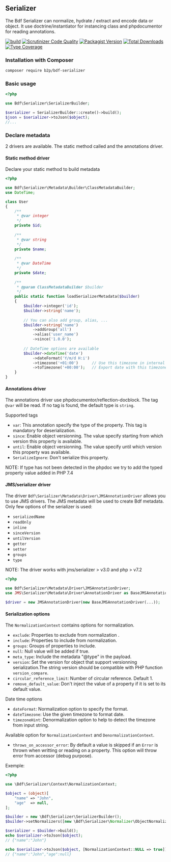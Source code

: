 ## Serializer

The Bdf Serializer can normalize, hydrate / extract and encode data or object.
It use doctrine/instantiator for instancing class and phpdocumentor for reading annotations.

[![build](https://github.com/b2pweb/bdf-serializer/actions/workflows/php.yml/badge.svg)](https://github.com/b2pweb/bdf-serializer/actions/workflows/php.yml)
[![Scrutinizer Code Quality](https://scrutinizer-ci.com/g/b2pweb/bdf-serializer/badges/quality-score.png?b=master)](https://scrutinizer-ci.com/g/b2pweb/bdf-serializer/?branch=master)
[![Packagist Version](https://img.shields.io/packagist/v/b2pweb/bdf-serializer.svg)](https://packagist.org/packages/b2pweb/bdf-serializer)
[![Total Downloads](https://img.shields.io/packagist/dt/b2pweb/bdf-serializer.svg)](https://packagist.org/packages/b2pweb/bdf-serializer)
[![Type Coverage](https://shepherd.dev/github/b2pweb/bdf-serializer/coverage.svg)](https://shepherd.dev/github/b2pweb/bdf-serializer)

### Installation with Composer

```bash
composer require b2p/bdf-serializer
```

### Basic usage

```PHP
<?php

use Bdf\Serializer\SerializerBuilder;

$serializer = SerializerBuilder::create()->build();
$json = $serializer->toJson($object);
//...
```

### Declare metadata

2 drivers are available. The static method called and the annotations driver.

#### Static method driver

Declare your static method to build metadata


```PHP
<?php

use Bdf\Serializer\Metadata\Builder\ClassMetadataBuilder;
use DateTime;

class User
{
    /**
     * @var integer
     */
    private $id;
    
    /**
     * @var string
     */
    private $name;
    
    /**
     * @var DateTime
     */
    private $date;
    
    /**
     * @param ClassMetadataBuilder $builder
     */
    public static function loadSerializerMetadata($builder)
    {
        $builder->integer('id');
        $builder->string('name');
        
        // You can also add group, alias, ...
        $builder->string('name')
            ->addGroup('all')
            ->alias('user_name')
            ->since('1.0.0');
            
        // DateTime options are available
        $builder->dateTime('date')
            ->dateFormat('Y/m/d H:i')
            ->timezone('+01:00')      // Use this timezone in internal
            ->toTimezone('+00:00');   // Export date with this timezone
    }
}
```

#### Annotations driver

The annotations driver use phpdocumentor/reflection-docblock. The tag `@var` will be read.
If no tag is found, the default type is `string`.

Supported tags
* `var`: This annotation specify the type of the property. This tag is mandatory for deserialization.
* `since`: Enable object versionning. The value specify starting from which version this property is available.
* `until`: Enable object versionning. The value specify until which version this property was available.
* `SerializeIgnore`: Don't serialize this property.

NOTE: If type has not been detected in the phpdoc we try to add the typed property value added in PHP 7.4


#### JMS/serializer driver

The driver `Bdf\Serializer\Metadata\Driver\JMSAnnotationDriver` allows you to use JMS drivers. 
The JMS metadata will be used to create Bdf metadata. Only few options of the serializer is used:
* `serializedName`
* `readOnly`
* `inline`
* `sinceVersion`
* `untilVersion`
* `getter`
* `setter`
* `groups`
* `type`

NOTE: The driver works with jms/serializer > v3.0 and php > v7.2

```PHP
<?php

use Bdf\Serializer\Metadata\Driver\JMSAnnotationDriver;
use JMS\Serializer\Metadata\Driver\AnnotationDriver as BaseJMSAnnotationDriver;

$driver = new JMSAnnotationDriver(new BaseJMSAnnotationDriver(...));
```


#### Serialization options

The `NormalizationContext` contains options for normalization.
* `exclude`: Properties to exclude from normalization .
* `include`: Properties to include from normalization.
* `groups`: Groups of properties to include.
* `null`: Null value will be added if true.
* `meta_type`: Include the metadata "@type" in the payload.
* `version`: Set the version for object that support versionning serialization.The string version should be compatible with PHP function `version_compare`.
* `circular_reference_limit`: Number of circular reference. Default 1.
* `remove_default_value`: Don't inject the value of a property if it is set to its default value.

Date time options

* `dateFormat`: Normalization option to specify the format.
* `dateTimezone`: Use the given timezone to format date.
* `timezoneHint`: Denormalization option to help to detect the timezone from input string.

Available option for `NormalizationContext` and `DenormalizationContext`.

* `throws_on_accessor_error`: By default a value is skipped if an `Error` is thrown when writting or reading on a property. This option will throw error from accessor (debug purpose).

Exemple:
```PHP
<?php

use \Bdf\Serializer\Context\NormalizationContext;

$object = (object)[
    "name" => "John",
    "age"  => null,
];

$builder = new \Bdf\Serializer\SerializerBuilder();
$builder->setNormalizers([new \Bdf\Serializer\Normalizer\ObjectNormalizer()]);

$serializer = $builder->build();
echo $serializer->toJson($object);
// {"name":"John"}

echo $serializer->toJson($object, [NormalizationContext::NULL => true]);
// {"name":"John","age":null}
```
